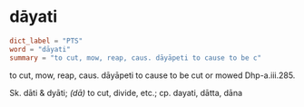 # dāyati

``` toml
dict_label = "PTS"
word = "dāyati"
summary = "to cut, mow, reap, caus. dāyāpeti to cause to be c"
```

to cut, mow, reap, caus. dāyāpeti to cause to be cut or mowed Dhp\-a.iii.285.

Sk. dāti & dyāti; *(dā)* to cut, divide, etc.; cp. dayati, dātta, dāna

